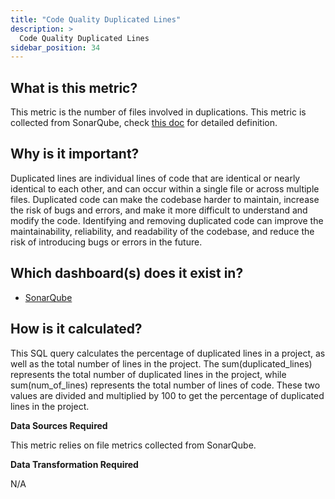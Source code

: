 ```yaml
---
title: "Code Quality Duplicated Lines"
description: >
  Code Quality Duplicated Lines
sidebar_position: 34
---
```


## What is this metric?

This metric is the number of files involved in duplications. This metric is collected from SonarQube, check [this doc](https://docs.sonarqube.org/latest/user-guide/metric-definitions/#duplications) for detailed definition.

## Why is it important?

Duplicated lines are individual lines of code that are identical or nearly identical to each other, and can occur within a single file or across multiple files. Duplicated code can make the codebase harder to maintain, increase the risk of bugs and errors, and make it more difficult to understand and modify the code. Identifying and removing duplicated code can improve the maintainability, reliability, and readability of the codebase, and reduce the risk of introducing bugs or errors in the future.

## Which dashboard(s) does it exist in?

- [SonarQube](/livedemo/DataSources/SonarQube)

## How is it calculated?

This SQL query calculates the percentage of duplicated lines in a project, as well as the total number of lines in the project.
The sum(duplicated_lines) represents the total number of duplicated lines in the project, while sum(num_of_lines) represents the total number of lines of code. These two values are divided and multiplied by 100 to get the percentage of duplicated lines in the project.

<b>Data Sources Required</b>

This metric relies on file metrics collected from SonarQube.

<b>Data Transformation Required</b>

N/A
